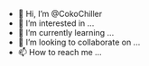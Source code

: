 - 👋 Hi, I’m @CokoChiller
- 👀 I’m interested in ...
- 🌱 I’m currently learning ...
- 💞️ I’m looking to collaborate on ...
- 📫 How to reach me ...

<!---
CokoChiller/CokoChiller is a ✨ special ✨ repository because its `README.md` (this file) appears on your GitHub profile.
You can click the Preview link to take a look at your changes.
--->
